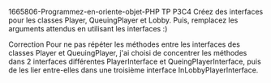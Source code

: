 1665806-Programmez-en-oriente-objet-PHP
TP P3C4
Créez des interfaces pour les classes Player, QueuingPlayer et Lobby. Puis, remplacez les arguments attendus en utilisant les interfaces :)

Correction
Pour ne pas répéter les méthodes entre les interfaces des classes Player et QueuingPlayer, j'ai choisi de concentrer les méthodes dans 2 interfaces différentes PlayerInterface et QueingPlayerInterface, puis de les lier entre-elles dans une troisième interface InLobbyPlayerInterface.